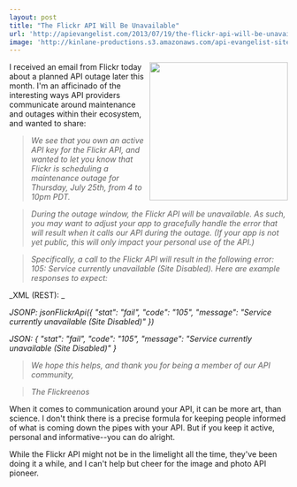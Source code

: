 ```yaml
---
layout: post
title: "The Flickr API Will Be Unavailable"
url: 'http://apievangelist.com/2013/07/19/the-flickr-api-will-be-unavailable/'
image: 'http://kinlane-productions.s3.amazonaws.com/api-evangelist-site/blog/flickr-logo.jpg'
---
```


<img src="https://s3.amazonaws.com/kinlane-productions/flickr.jpg" alt="" width="250" align="right" />

I received an email from Flickr today about a planned API outage later this month. I'm an afficinado of the interesting ways API providers communicate around maintenance and outages within their ecosystem, and wanted to share:

> _We see that you own an active API key for the Flickr API, and wanted to let you know that Flickr is scheduling a maintenance outage for Thursday, July 25th, from 4 to 10pm PDT._

> _During the outage window, the Flickr API will be unavailable. As such, you may want to adjust your app to gracefully handle the error that will result when it calls our API during the outage. (If your app is not yet public, this will only impact your personal use of the API.)_

> _Specifically, a call to the Flickr API will result in the following error: 105: Service currently unavailable (Site Disabled). Here are example responses to expect:_

_XML (REST): _

_JSONP: jsonFlickrApi({ "stat": "fail", "code": "105", "message": "Service currently unavailable (Site Disabled)" })_

_JSON: { "stat": "fail", "code": "105", "message": "Service currently unavailable (Site Disabled)" }_


> _We hope this helps, and thank you for being a member of our API community,_

> _The Flickreenos_

When it comes to communication around your API, it can be more art, than science. I don't think there is a precise formula for keeping people informed of what is coming down the pipes with your API. But if you keep it active, personal and informative--you can do alright.

While the Flickr API might not be in the limelight all the time, they've been doing it a while, and I can't help but cheer for the image and photo API pioneer.